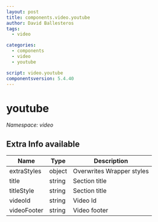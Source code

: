 ```yaml
---
layout: post
title: components.video.youtube
author: David Ballesteros
tags:
  - video

categories:
  - components
  - video
  - youtube

script: video.youtube
componentsversion: 5.4.40
---
```

# youtube

*Namespace: video*

## Extra Info available

| Name | Type | Description |
| --- | --- | --- |
| extraStyles | object | Overwrites Wrapper styles |
| title | string | Section title |
| titleStyle | string | Section title |
| videoId | string | Video Id |
| videoFooter | string | Video footer |
